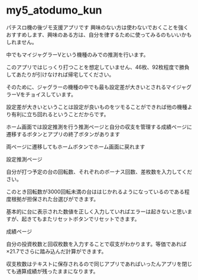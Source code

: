 # my5_atodumo_kun
パチスロ機の後ヅモ支援アプリです
興味のない方は使わないでおくことを強くおすすめします、興味のある方は、自分を律するために使ってみるのもいいかもしれません。

中でもマイジャグラーⅤという機種のみでの推測を行います。


このアプリではじっくり打つことを想定していません、46枚、92枚程度で勝負してあたりが引けなければ帰宅してください。

そのために、ジャグラーの機種の中でも最も設定差が大きいとされるマイジャグラーVをチョイスしています。

設定差が大きいということは設定が良いものをツモることができれば他の機種より有利に立ち回れるということだからです。

ホーム画面では設定推測を行う推測ページと自分の収支を管理する成績ページに遷移するボタンとアプリの終了ボタンがあります

両ページに遷移してもホームボタンでホーム画面に戻れます


設定推測ページ

自分が打つ予定の台の回転数、それぞれのボーナス回数、差枚数を入力してください。

このとき回転数が3000回転未満の台ははじかれるようになっているのである程度根拠が担保された台選びができます。

基本的に台に表示された数値を正しく入力していればエラーは起きないと思いますが、起きてもまたリセットボタンでリセットできます。



成績ページ

自分の投資枚数と回収枚数を入力することで収支がわかります。等価であれば×21.7でさらに踏み込んだ計算ができます。

収支枚数はテキストに保存されるので同じアプリであればいったんアプリを閉じても通算成績が残ったままになります。
